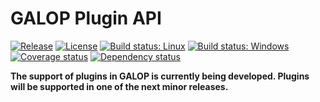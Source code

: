 # GALOP Plugin API

[![Release](https://img.shields.io/github/release/galop-proxy/plugin-api.svg)](https://github.com/galop-proxy/plugin-api/releases)
[![License](https://img.shields.io/github/license/galop-proxy/plugin-api.svg)](https://github.com/galop-proxy/plugin-api/blob/master/LICENSE)
[![Build status: Linux](https://travis-ci.org/galop-proxy/plugin-api.svg?branch=master)](https://travis-ci.org/galop-proxy/plugin-api)
[![Build status: Windows](https://ci.appveyor.com/api/projects/status/bdaq7ncw6e23g5ga?svg=true)](https://ci.appveyor.com/project/SebastianSchmidt/plugin-api)
[![Coverage status](https://coveralls.io/repos/github/galop-proxy/plugin-api/badge.svg?branch=master)](https://coveralls.io/github/galop-proxy/plugin-api?branch=master)
[![Dependency status](https://www.versioneye.com/user/projects/5964fca2368b0800517b683c/badge.svg)](https://www.versioneye.com/user/projects/5964fca2368b0800517b683c)

**The support of plugins in GALOP is currently being developed.
Plugins will be supported in one of the next minor releases.**
